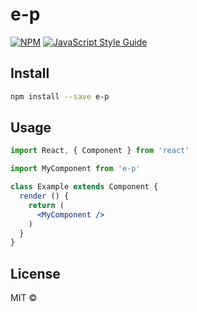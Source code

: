 # e-p

> 

[![NPM](https://img.shields.io/npm/v/e-p.svg)](https://www.npmjs.com/package/e-p) [![JavaScript Style Guide](https://img.shields.io/badge/code_style-standard-brightgreen.svg)](https://standardjs.com)

## Install

```bash
npm install --save e-p
```

## Usage

```jsx
import React, { Component } from 'react'

import MyComponent from 'e-p'

class Example extends Component {
  render () {
    return (
      <MyComponent />
    )
  }
}
```

## License

MIT © [](https://github.com/)
